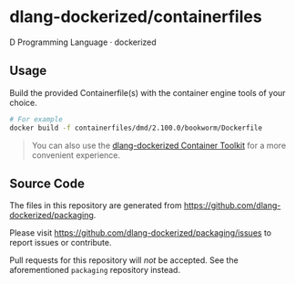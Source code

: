 # dlang-dockerized/containerfiles

D Programming Language · dockerized

## Usage

Build the provided Containerfile(s) with the container engine tools of your
choice.

```sh
# For example
docker build -f containerfiles/dmd/2.100.0/bookworm/Dockerfile
```

> You can also use the
> [dlang-dockerized Container Toolkit](https://github.com/dlang-dockerized/packaging?tab=readme-ov-file#container-toolkit)
> for a more convenient experience.

## Source Code

The files in this repository are generated from
<https://github.com/dlang-dockerized/packaging>.

Please visit <https://github.com/dlang-dockerized/packaging/issues>
to report issues or contribute.

Pull requests for this repository will *not* be accepted.
See the aforementioned `packaging` repository instead.
